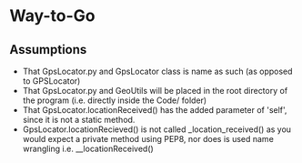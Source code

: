 # Way-to-Go

Assumptions
-----------
- That GpsLocator.py and GpsLocator class is name as such (as opposed to GPSLocator)
- That GpsLocator.py and GeoUtils will be placed in the root directory of the program (i.e. directly inside the Code/ folder)
- That GpsLocator.locationReceived() has the added parameter of 'self', since it is not a static method.
- GpsLocator.locationRecieved() is not called _location_received() as you would expect a private method using PEP8, nor does is used name wrangling i.e. __locationReceived()
